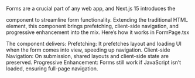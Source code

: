 Forms are a crucial part of any web app, and Next.js 15 introduces the <Form> component to streamline form functionality. Extending the traditional HTML <form> element, this component brings prefetching, client-side navigation, and progressive enhancement into the mix.
Here’s how it works in FormPage.tsx

The <Form> component delivers:
Prefetching: It prefetches layout and loading UI when the form comes into view, speeding up navigation.
Client-side Navigation: On submission, shared layouts and client-side state are preserved.
Progressive Enhancement: Forms still work if JavaScript isn’t loaded, ensuring full-page navigation.
